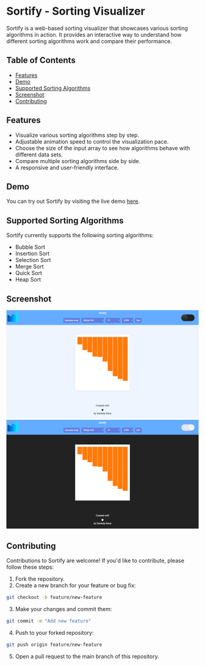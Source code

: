 # Sortify - Sorting Visualizer

Sortify is a web-based sorting visualizer that showcases various sorting algorithms in action. It provides an interactive way to understand how different sorting algorithms work and compare their performance.

## Table of Contents

- [Features](#features)
- [Demo](#demo)
- [Supported Sorting Algorithms](#supported-sorting-algorithms)
- [Screenshot](#screenshot)
- [Contributing](#contributing)

## Features

- Visualize various sorting algorithms step by step.
- Adjustable animation speed to control the visualization pace.
- Choose the size of the input array to see how algorithms behave with different data sets.
- Compare multiple sorting algorithms side by side.
- A responsive and user-friendly interface.

## Demo

You can try out Sortify by visiting the live demo [here](sankalprana-sortify.onrender.com).

## Supported Sorting Algorithms

Sortify currently supports the following sorting algorithms:

- Bubble Sort
- Insertion Sort
- Selection Sort
- Merge Sort
- Quick Sort
- Heap Sort 

## Screenshot

![Project Screenshot](/Images/img1.png)
![Project Screenshot](/Images/img2.png)

## Contributing

Contributions to Sortify are welcome! If you'd like to contribute, please follow these steps:

1) Fork the repository.
2) Create a new branch for your feature or bug fix: 
```bash
git checkout -b feature/new-feature
```
3) Make your changes and commit them: 
```bash
git commit -m "Add new feature"
```
4) Push to your forked repository: 
```bash
git push origin feature/new-feature
```
5) Open a pull request to the main branch of this repository.
